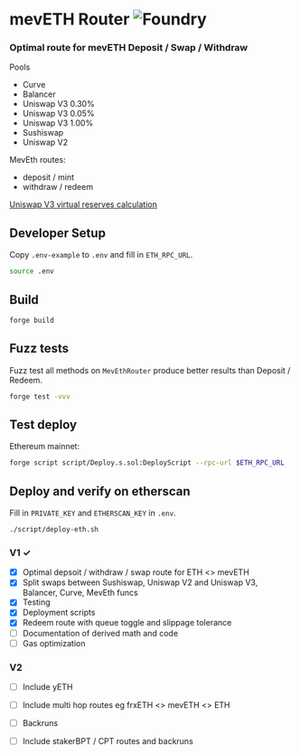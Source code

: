 # mevETH Router ![Foundry](https://github.com/manifoldfinance/MevEthRouter/actions/workflows/forge.yaml/badge.svg)

### Optimal route for mevETH Deposit / Swap / Withdraw

Pools
- Curve
- Balancer
- Uniswap V3 0.30%
- Uniswap V3 0.05%
- Uniswap V3 1.00%
- Sushiswap
- Uniswap V2

MevEth routes:
- deposit / mint
- withdraw / redeem

[Uniswap V3 virtual reserves calculation](docs/virtual-reserves.md)

## Developer Setup
Copy `.env-example` to `.env` and fill in `ETH_RPC_URL`.
```sh
source .env
```

## Build
```sh
forge build
```

## Fuzz tests

Fuzz test all methods on `MevEthRouter` produce better results than Deposit / Redeem.
```sh
forge test -vvv
```


## Test deploy
Ethereum mainnet:
```sh
forge script script/Deploy.s.sol:DeployScript --rpc-url $ETH_RPC_URL
```


## Deploy and verify on etherscan
Fill in `PRIVATE_KEY` and `ETHERSCAN_KEY` in `.env`.

```sh
./script/deploy-eth.sh
```

### V1 ✓

- [x] Optimal depsoit / withdraw / swap route for ETH <> mevETH
- [x] Split swaps between Sushiswap, Uniswap V2 and Uniswap V3, Balancer, Curve, MevEth funcs
- [x] Testing
- [x] Deployment scripts
- [x] Redeem route with queue toggle and slippage tolerance
- [ ] Documentation of derived math and code
- [ ] Gas optimization

### V2 

- [ ] Include yETH
- [ ] Include multi hop routes eg frxETH <> mevETH <> ETH
- [ ] Backruns
- [ ] Include stakerBPT / CPT routes and backruns

